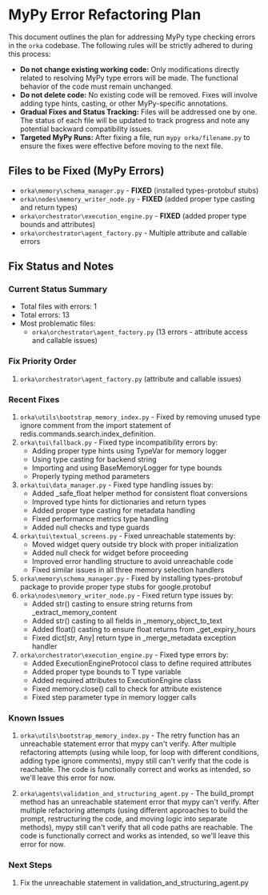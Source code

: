 # MyPy Error Refactoring Plan

This document outlines the plan for addressing MyPy type checking errors in the `orka` codebase. The following rules will be strictly adhered to during this process:

- **Do not change existing working code:** Only modifications directly related to resolving MyPy type errors will be made. The functional behavior of the code must remain unchanged.
- **Do not delete code:** No existing code will be removed. Fixes will involve adding type hints, casting, or other MyPy-specific annotations.
- **Gradual Fixes and Status Tracking:** Files will be addressed one by one. The status of each file will be updated to track progress and note any potential backward compatibility issues.
- **Targeted MyPy Runs:** After fixing a file, run `mypy orka/filename.py` to ensure the fixes were effective before moving to the next file.

## Files to be Fixed (MyPy Errors)

- `orka\memory\schema_manager.py` - **FIXED** (installed types-protobuf stubs)
- `orka\nodes\memory_writer_node.py` - **FIXED** (added proper type casting and return types)
- `orka\orchestrator\execution_engine.py` - **FIXED** (added proper type bounds and attributes)
- `orka\orchestrator\agent_factory.py` - Multiple attribute and callable errors

## Fix Status and Notes

### Current Status Summary
- Total files with errors: 1
- Total errors: 13
- Most problematic files:
  - `orka\orchestrator\agent_factory.py` (13 errors - attribute access and callable issues)

### Fix Priority Order
1. `orka\orchestrator\agent_factory.py` (attribute and callable issues)

### Recent Fixes
1. `orka\utils\bootstrap_memory_index.py` - Fixed by removing unused type ignore comment from the import statement of redis.commands.search.index_definition.
2. `orka\tui\fallback.py` - Fixed type incompatibility errors by:
   - Adding proper type hints using TypeVar for memory logger
   - Using type casting for backend string
   - Importing and using BaseMemoryLogger for type bounds
   - Properly typing method parameters
3. `orka\tui\data_manager.py` - Fixed type handling issues by:
   - Added _safe_float helper method for consistent float conversions
   - Improved type hints for dictionaries and return types
   - Added proper type casting for metadata handling
   - Fixed performance metrics type handling
   - Added null checks and type guards
4. `orka\tui\textual_screens.py` - Fixed unreachable statements by:
   - Moved widget query outside try block with proper initialization
   - Added null check for widget before proceeding
   - Improved error handling structure to avoid unreachable code
   - Fixed similar issues in all three memory selection handlers
5. `orka\memory\schema_manager.py` - Fixed by installing types-protobuf package to provide proper type stubs for google.protobuf
6. `orka\nodes\memory_writer_node.py` - Fixed return type issues by:
   - Added str() casting to ensure string returns from _extract_memory_content
   - Added str() casting to all fields in _memory_object_to_text
   - Added float() casting to ensure float returns from _get_expiry_hours
   - Fixed dict[str, Any] return type in _merge_metadata exception handler
7. `orka\orchestrator\execution_engine.py` - Fixed type errors by:
   - Added ExecutionEngineProtocol class to define required attributes
   - Added proper type bounds to T type variable
   - Added required attributes to ExecutionEngine class
   - Fixed memory.close() call to check for attribute existence
   - Fixed step parameter type in memory logger calls

### Known Issues
1. `orka\utils\bootstrap_memory_index.py` - The retry function has an unreachable statement error that mypy can't verify. After multiple refactoring attempts (using while loop, for loop with different conditions, adding type ignore comments), mypy still can't verify that the code is reachable. The code is functionally correct and works as intended, so we'll leave this error for now.

2. `orka\agents\validation_and_structuring_agent.py` - The build_prompt method has an unreachable statement error that mypy can't verify. After multiple refactoring attempts (using different approaches to build the prompt, restructuring the code, and moving logic into separate methods), mypy still can't verify that all code paths are reachable. The code is functionally correct and works as intended, so we'll leave this error for now.

### Next Steps
1. Fix the unreachable statement in validation_and_structuring_agent.py
